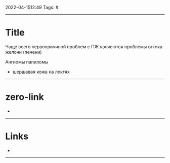 2022-04-1512:49
Tags: #

---
# Title
Чаще всего первопричиной проблем с ПЖ являеются проблемы оттока желочи (печени)

Ангиомы
папиломы

- шершавая кожа на локтях
---
# zero-link 
- 

---
# Links 
- 

---